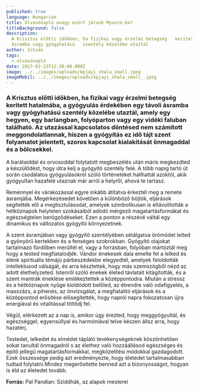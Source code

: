 ```yaml
---
published: true
language: Hungarian
title: Olvasónapló avagy miért járunk Mysore-ba?
titleBackground: false
description:
  A Krisztus előtti időkben, ha fizikai vagy érzelmi betegség   kerített hatalmába, a gyógyulás érdekében egy távoli
  ásramba vagy gyógyhatású   szentély közelébe utaztál
author: István
tags:
  - olvasónapló
date: 2017-02-23T12:30:00.000Z
image: ../../images/uploads/kpjayi_shala_small.jpeg
imageMobil: ../../images/uploads/kpjayi_shala_small_.jpeg
---
```


### A Krisztus előtti időkben, ha fizikai vagy érzelmi betegség kerített hatalmába, a gyógyulás érdekében egy távoli ásramba vagy gyógyhatású szentély közelébe utaztál, amely egy hegyen, egy barlangban, folyóparton vagy egy vidéki faluban található. Az utazással kapcsolatos döntésed nem számított meggondolatlannak, hiszen a gyógyítás ez idő tájt szent folyamatot jelentett, szoros kapcsolat kialakítását önmagaddal és a bölcsekkel.

A barátaiddal és orvosoddal folytatott megbeszélés után máris megkezdted a készülődést, hogy útra kelj a gyógyító
szentély felé. A több napig tartó út során csodálatos gyógyulásokról szóló történeteket hallhattál azoktól, akik
gyógyultan hazafelé utaznak már arról a helyről, ahová te tartasz.

Reménnyel és várakozással egyre inkább átitatva érkeztél meg a remete ásramjába. Megérkezésedet követően a különböző
böjtök, eljárások segítették elő a megtisztulásodat, amelyek szimbolikusan is eltávolították a hétköznapok helytelen
szokásaiból adódó mérgező magatartásformákat és egészségtelen berögződéseket. Ezen a ponton a részévé váltál egy
dinamikus és változatos gyógyító környezetnek.

A szent ásramjában vagy gyógyító szentélyében sétálgatva örömödet lelted a gyönyörű kertekben és a fenséges szobrokban.
Gyógyító olajokat tartalmazó fürdőben merültél el, vagy a forrásban, folyóban mártóztál meg hogy a tested
megfiatalodjék. Vándor énekesek dala emelte fel a lelked és élénk spirituális témájú párbeszédekbe elegyedtél, amelyek
feloldották intellektusod válságát, és arra késztettek, hogy más szemszögből nézd az adott élethelyzeted. Istenről szóló
énekek életed távlatait kitágították, és a szent mantrák éneklése emlékeztettek a középpontodra. Miután a stressz és a
hétköznapok nyűge kioldódott belőled, az étrendre való odafigyelés, a masszázs, a pihenés, az önvizsgálat, a
megfiatalító eljárások és a középpontod erősítése elősegítették, hogy napról napra fokozatosan újra energiával és
vitalitással töltődj fel.

Végül, elérkezett az a nap is, amikor úgy érezted, hogy meggyógyultál, és egészséggel, egyensúllyal és harmóniával telve
készen állsz arra, hogy hazatérj.

Testedet, lelkedet és elmédet tápláló tevékenységeknek köszönhetően sokat tanultál önmagadról s az élethez való
hozzáállásod egészséges és építő jellegű magatartásformákkal, megközelítési módokkal gazdagodott. Ezek összessége pedig
azt eredményezte, hogy életedet tartalmasabban tudtad folytatni.Mindez megerősítette benned azt a bizonyosságot, hogyan
is éld az életedet tovább.

**Forrás:** Pal Pandian: Sziddhák, az alapok mesterei
